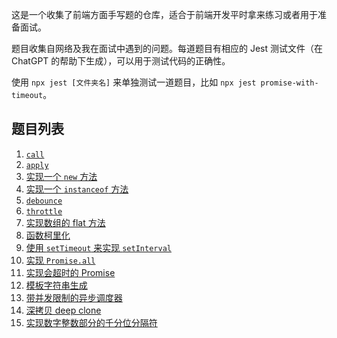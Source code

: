 这是一个收集了前端方面手写题的仓库，适合于前端开发平时拿来练习或者用于准备面试。

题目收集自网络及我在面试中遇到的问题。每道题目有相应的 Jest 测试文件（在 ChatGPT 的帮助下生成），可以用于测试代码的正确性。

使用 `npx jest [文件夹名]` 来单独测试一道题目，比如 `npx jest promise-with-timeout`。

## 题目列表

1. [`call`](./call/readme.md)
1. [`apply`](./apply/readme.md)
1. [实现一个 `new` 方法](./new/index.md)
1. [实现一个 `instanceof` 方法](./instanceof/readme.md)
1. [`debounce`](./debounce/readme.md)
1. [`throttle`](./throttle/readme.md)
1. [实现数组的 flat 方法](./flat-array/readme.md)
1. [函数柯里化](./curry/readme.md)
1. [使用 `setTimeout` 来实现 `setInterval`](./set-interval/readme.md)
1. [实现 `Promise.all`](./promise.all/readme.md)
1. [实现会超时的 Promise](./promise-with-timeout/readme.md)
1. [模板字符串生成](./template-string/readme.md)
1. [带并发限制的异步调度器](./scheduler/readme.md)
1. [深拷贝 deep clone](./deep-clone/readme.md)
1. [实现数字整数部分的千分位分隔符](./thousands-comma-separator/readme.md)
